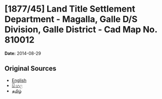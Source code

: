 # [1877/45] Land Title Settlement Department - Magalla, Galle D/S Division, Galle District - Cad Map No. 810012

**Date:** 2014-08-29

## Original Sources

- [English](https://documents.gov.lk/view/extra-gazettes/2014/8/1877-45_E.pdf)
- [සිංහල](https://documents.gov.lk/view/extra-gazettes/2014/8/1877-45_S.pdf)
- [தமிழ்](https://documents.gov.lk/view/extra-gazettes/2014/8/1877-45_T.pdf)
